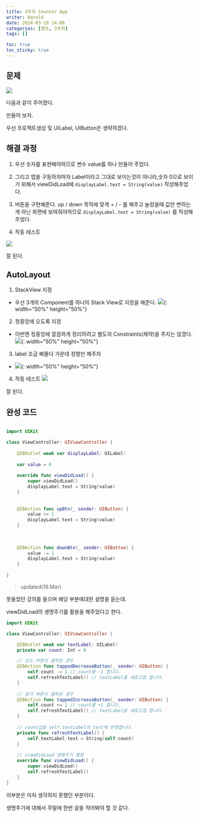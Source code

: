 ```yaml
---
title: 3주차 Counter App
writer: Harold
date: 2024-03-18 14:00
categories: [캠프, 3주차]
tags: []

toc: true
toc_sticky: true
---
```



## 문제
![](https://i.esdrop.com/d/f/E8Nib9NqGY/ezjwKJfUrs.png)

다음과 같이 주어졌다.

만들어 보자.

우선 프로젝트생성 및 UILabel, UIButton은 생략하겠다.

## 해결 과정
1. 우선 숫자를 표현해야하므로 변수 value를 하나 만들어 주었다.

2. 그리고 앱을 구동하자마자 Label이라고 그대로 보이는것이 아니라,숫자 0으로 보이기 위해서 viewDidLoad에 `displayLabel.text = String(value)` 작성해주었다.

3. 버튼을 구현해준다.
up / down 목적에 맞게 + / - 를 해주고 눌렀을때 값만 변하는게 아닌 화면에 보여줘야하므로 `displayLabel.text = String(value)` 를 작성해주었다.

4. 작동 테스트

![](https://i.esdrop.com/d/f/E8Nib9NqGY/ghN6lwUsez.gif)

잘 된다.

## AutoLayout

1. StackView 지정
- 우선 3개의 Component를 하나의 Stack View로 지정을 해준다.
![](https://i.esdrop.com/d/f/E8Nib9NqGY/3brJZZPGCT.png){: width="50%" height="50%"} 

2. 정중앙에 오도록 지정
- 이번엔 정중앙에 깔끔하게 정리하려고 별도의 Constraints(제약)을 주지는 않겠다.
![](https://i.esdrop.com/d/f/E8Nib9NqGY/pDx22nuiT7.png){: width="50%" height="50%"}

3. label 조금 삐뚤다 가운데 정렬만 해주자
- ![](https://i.esdrop.com/d/f/E8Nib9NqGY/l267proxLw.png){: width="50%" height="50%"}

4. 작동 테스트
![](https://i.esdrop.com/d/f/E8Nib9NqGY/0WnKdUeD4M.png)

잘 된다.

## 완성 코드
```swift

import UIKit

class ViewController: UIViewController {
    
    @IBOutlet weak var displayLabel: UILabel!
    
    var value = 0
    
    override func viewDidLoad() {
        super.viewDidLoad()
        displayLabel.text = String(value)
    }
    
    
    @IBAction func upBtn(_ sender: UIButton) {
        value += 1
        displayLabel.text = String(value)
    }
    
    
    
    @IBAction func downBtn(_ sender: UIButton) {
        value -= 1
        displayLabel.text = String(value)
    }
    
}
```

>updated(19.Mar)

못들었던 강의를 들으며 해당 부분에대한 설명을 듣는데.

viewDidLoad의 생명주기를 활용을 해주었다고 한다.

```swift
import UIKit

class ViewController: UIViewController {

    @IBOutlet weak var textLabel: UILabel!
    private var count: Int = 0

    // 감소 버튼이 클릭된 경우
    @IBAction func tappedDecreaseButton(_ sender: UIButton) {
        self.count -= 1 // count를 -1 합니다.
        self.refreshTextLabel() // textLabel을 새로고침 합니다.
    }
    
    // 증가 버튼이 클릭된 경우
    @IBAction func tappedIncreaseButton(_ sender: UIButton) {
        self.count += 1 // count를 +1 합니다.
        self.refreshTextLabel() // textLabel을 새로고침 합니다.
    }
    
    // count값을 self.textLabel의 text에 반영합니다.
    private func refreshTextLabel() {
        self.textLabel.text = String(self.count)
    }
    
    // viewDidLoad 생명주기 활용
    override func viewDidLoad() {
        super.viewDidLoad()
        self.refreshTextLabel()
    }
}
```

이부분은 미처 생각하지 못했던 부분이다.

생명주기에 대해서 주말에 한번 글을 적어봐야 할 것 같다.